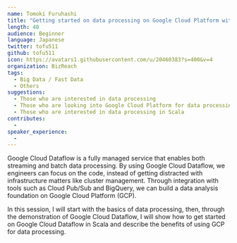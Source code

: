 ```yaml
---
name: Tomoki Furuhashi
title: "Getting started on data processing on Google Cloud Platform with Scala and Google Cloud Dataflow"
length: 40
audience: Beginner
language: Japanese
twitter: tofu511
github: tofu511
icon: https://avatars1.githubusercontent.com/u/20460383?s=400&v=4
organization: BizReach
tags:
  - Big Data / Fast Data
  - Others
suggestions:
  - Those who are interested in data processing
  - Those who are looking into Google Cloud Platform for data processing
  - Those who are interested in data processing in Scala
contributes:
  - 
speaker_experience:
  - 
---
```

Google Cloud Dataflow is a fully managed service that enables both streaming and batch data processing. By using Google Cloud Dataflow, we engineers can focus on the code, instead of getting distracted with infrastructure matters like cluster management. Through integration with tools such as Cloud Pub/Sub and BigQuery, we can build a data analysis foundation on Google Cloud Platform (GCP).

In this session, I will start with the basics of data processing, then, through the demonstration of Google Cloud Dataflow, I will show how to get started on Google Cloud Dataflow in Scala and describe the benefits of using GCP for data processing.
